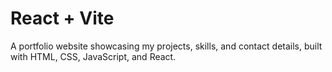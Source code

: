 # React + Vite
A portfolio website showcasing my projects, skills, and contact details, built with HTML, CSS, JavaScript, and React. 
